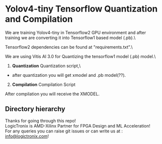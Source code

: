 # Yolov4-tiny Tensorflow Quantization and Compilation
We are training Yolov4-tiny in Tensorflow2 GPU environment and after training we are converting it into Tensorflow1 based model (.pb).\

Tensorflow2 dependencies can be found at "requirements.txt".\

We are using Vitis AI 3.0 for Quantizing the tensorflow1 model (.pb) model.\

1. **Quantization**
Quantization script,\
- after quantization you will get xmodel and .pb model(??).

2. **Compilation**
Compilation Script

After compilation you will receive the XMODEL.

 
## Directory hierarchy
 

 Thanks for going through this repo! \
 LogicTronix is AMD-Xilinx Partner for FPGA Design and ML Acceleration! \
 For any queries you can raise git issues or can write us at : info@logictronix.com!


